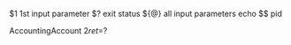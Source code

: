 $1 1st input parameter
$? exit status
${@} all input parameters
echo $$ pid

AccountingAccount $2
ret=$?
